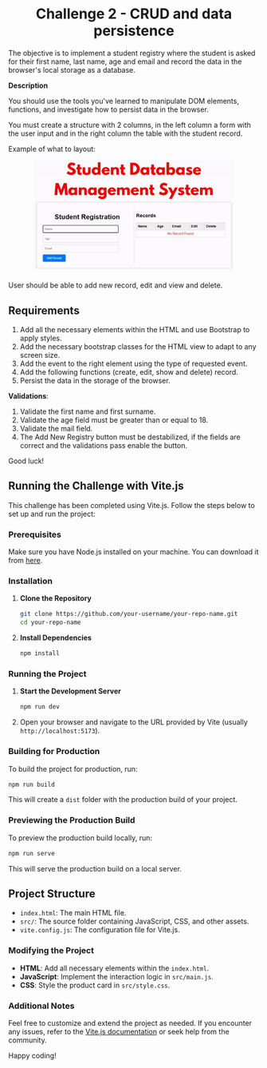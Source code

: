 <div align="center">

# Challenge 2 - CRUD and data persistence

</div>

The objective is to implement a student registry where the student is asked for their first name, last name, age and email and record the data in the browser's local storage as a database.

**Description**

You should use the tools you've learned to manipulate DOM elements, functions, and investigate how to persist data in the browser.

You must create a structure with 2 columns, in the left column a form with the user input and in the right column the table with the student record.

Example of what to layout:

<div align="center">

<img src="./public/images/screenshot_101424.gif" width="400" heigh="400" />

</div>

User should be able to add new record, edit and view and delete.

## Requirements

1. Add all the necessary elements within the HTML and use Bootstrap to apply styles.
2. Add the necessary bootstrap classes for the HTML view to adapt to any screen size.
3. Add the event to the right element using the type of requested event.
4. Add the following functions (create, edit, show and delete)
record.
5. Persist the data in the storage of the browser.

**Validations**:

   1. Validate the first name and first surname.
   2. Validate the age field must be greater than or equal to 18.
   3. Validate the mail field.
   4. The Add New Registry button must be destabilized, if the fields are correct and the validations pass enable the button.

Good luck!

## Running the Challenge with Vite.js

This challenge has been completed using Vite.js. Follow the steps below to set up and run the project:

### Prerequisites

Make sure you have Node.js installed on your machine. You can download it from [here](https://nodejs.org/).

### Installation

1. **Clone the Repository**
   ```bash
   git clone https://github.com/your-username/your-repo-name.git
   cd your-repo-name
   ```

2. **Install Dependencies**
   ```bash
   npm install
   ```

### Running the Project

1. **Start the Development Server**
   ```bash
   npm run dev
   ```

2. Open your browser and navigate to the URL provided by Vite (usually `http://localhost:5173`).

### Building for Production

To build the project for production, run:
```bash
npm run build
```

This will create a `dist` folder with the production build of your project.

### Previewing the Production Build

To preview the production build locally, run:
```bash
npm run serve
```

This will serve the production build on a local server.

## Project Structure

- `index.html`: The main HTML file.
- `src/`: The source folder containing JavaScript, CSS, and other assets.
- `vite.config.js`: The configuration file for Vite.js.

### Modifying the Project

- **HTML**: Add all necessary elements within the `index.html`.
- **JavaScript**: Implement the interaction logic in `src/main.js`.
- **CSS**: Style the product card in `src/style.css`.

### Additional Notes

Feel free to customize and extend the project as needed. If you encounter any issues, refer to the [Vite.js documentation](https://vitejs.dev/) or seek help from the community.

Happy coding!